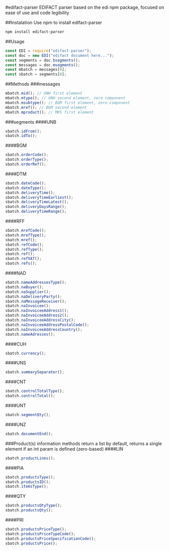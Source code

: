 #edifact-parser
EDIFACT parser based on the edi npm package, focused on ease of use and code legibility

##Instalation
Use npm to install edifact-parser

```bash
npm install edifact-parser
```

##Usage

```javascript
const EDI = require("edifact-parser");
const doc = new EDI("edifact document here...");
const segments = doc.bsegments();
const messages = doc.msegments();
const mbatch = messages[0];
const sbatch = segments[0];
```

##Methods
###messages
```javascript
mbatch.mid(); // UNH first element
mbatch.mtype(); // UNH second element, zero component
mbatch.msubtype(); // BGM first element, zero component
mbatch.mref(); // BGM second element
mbatch.mproduct(); // MKS first element
```

###segments
####UNB
```javascript
sbatch.idFrom();
sbatch.idTo();
```

####BGM
```javascript
sbatch.orderCode();
sbatch.orderType();
sbatch.orderRef();
```

####DTM
```javascript
sbatch.dateCode();
sbatch.dateType();
sbatch.deliveryTime();
sbatch.deliveryTimeEarliest();
sbatch.deliveryTimeLatest();
sbatch.deliveryDaysRange();
sbatch.deliveryTimeRange();
```

####RFF
```javascript
sbatch.mrefCode();
sbatch.mrefType();
sbatch.mref();
sbatch.refCode();
sbatch.refType();
sbatch.ref();
sbatch.refVAT();
sbatch.refs();
```

####NAD
```javascript
sbatch.nameAddressesType();
sbatch.naBuyer();
sbatch.naSupplier();
sbatch.naDeliveryParty();
sbatch.naMessageReceiver();
sbatch.naInvoicee();
sbatch.naInvoiceeAddress1();
sbatch.naInvoiceeAddress2();
sbatch.naInvoiceeAddressCity();
sbatch.naInvoiceeAddressPostalCode();
sbatch.naInvoiceeAddressCountry();
sbatch.nameAdresses();
```

####CUH
```javascript
sbatch.currency();
```

####UNS
```javascript
sbatch.summarySeparator();
```

####CNT
```javascript
sbatch.controlTotalType();
sbatch.controlTotal();
```

####UNT
```javascript
sbatch.segmentQty();
```

####UNZ
```javascript
sbatch.documentEnd();
```

###Product(s) information
methods return a list by default, returns a single element if an int param is defined (zero-based)
####LIN
```javascript
sbatch.productLines();
```

####PIA
```javascript
sbatch.productsType();
sbatch.productsID();
sbatch.itemsType();
```

####QTY
```javascript
sbatch.productsQtyType();
sbatch.productsQty();
```

####PRI
```javascript
sbatch.productsPriceType();
sbatch.productsPriceTypeCode();
sbatch.productsPriceSpecificationCode();
sbatch.productsPrice();
```
